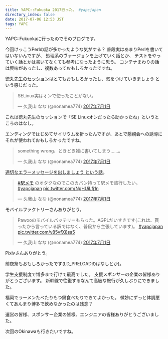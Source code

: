 ```yaml
---
title: YAPC::Fukuoka 2017行った。 #yapcjapan
directory_index: false
date: 2017-07-06 12:53 JST
tags: YAPC
---
```


YAPC::Fukuokaに行ったのでそのブログです。

今回けっこうPerlの話が多かったような気がする？
普段実はあまりPerlを書いてはいないんですが、
処理系のヴァージョンを上げていく話とか、
テストをやっていく話とかは書いてなくても参考になったように思う。
コンテナまわりの話は興味があったし、複数あっておもしろかったですね。

[徳丸先生のセッション](https://www.slideshare.net/ockeghem/yapcfukuoka2017hakata)はとてもおもしろかったし、気をつけていきましょう という感じだった。

<blockquote class="twitter-tweet" data-lang="ja"><p lang="ja" dir="ltr">SELinux実はオンで使ったことがない。</p>&mdash; 久我山 なな (@nonamea774) <a href="https://twitter.com/nonamea774/status/880979852953755648">2017年7月1日</a></blockquote>
<script async src="//platform.twitter.com/widgets.js" charset="utf-8"></script>
これは徳丸先生のセッションで「SE Linuxオンだったら助かったね」というところのはなし。

エンディングではじめてサイリウムを折ったんですが、あとで懇親会への誘導にそれが使われておもしろかったですね。

<blockquote class="twitter-tweet" data-lang="ja"><p lang="ja" dir="ltr">something wrong、ときどき雑に書いてしまう……。</p>&mdash; 久我山 なな (@nonamea774) <a href="https://twitter.com/nonamea774/status/880995046719225856">2017年7月1日</a></blockquote>

[適切なエラーメッセージを出しましょう という話](http://moznion.hatenadiary.com/entry/2017/07/01/152129)。

<blockquote class="twitter-tweet" data-lang="ja"><p lang="ja" dir="ltr"><a href="https://twitter.com/hashtag/%E9%A7%85%E3%83%A1%E3%83%A2?src=hash">#駅メモ</a> のオタクなのでこのカバン持って駅メモ旅行したい。  <a href="https://twitter.com/hashtag/yapcjapan?src=hash">#yapcjapan</a> <a href="https://t.co/NgHUiLfj1n">pic.twitter.com/NgHUiLfj1n</a></p>&mdash; 久我山 なな (@nonamea774) <a href="https://twitter.com/nonamea774/status/880999065030242304">2017年7月1日</a></blockquote>

モバイルファクトリーさんありがとう。

<blockquote class="twitter-tweet" data-lang="ja"><p lang="ja" dir="ltr">Pawooのモバイルバッテリーもらった。AGPLだいすきです(これは、貰ったから言っている訳ではなく、普段から主張しています)。  <a href="https://twitter.com/hashtag/yapcjapan?src=hash">#yapcjapan</a> <a href="https://t.co/v85vfX8sa5">pic.twitter.com/v85vfX8sa5</a></p>&mdash; 久我山 なな (@nonamea774) <a href="https://twitter.com/nonamea774/status/881111093074042880">2017年7月1日</a></blockquote>

Pixivさんありがとう。

前夜祭もおもしろかったです(LD_PRELOADのはなしとか)。

学生支援制度で博多まで行けて最高でした。
支援スポンサーの企業の皆様ありがとうございます。
新幹線で往復するなんて高級な旅行が久しぶりにできました。

福岡でラーメンたべたりもつ鍋食べたりできてよかった。
微妙にずっと体調悪くてあんまり博多で飲めなかったのは残念？

運営の皆様、スポンサー企業の皆様、エンジニアの皆様ありがとうございました。

次回のOkinawaも行きたいですね。
